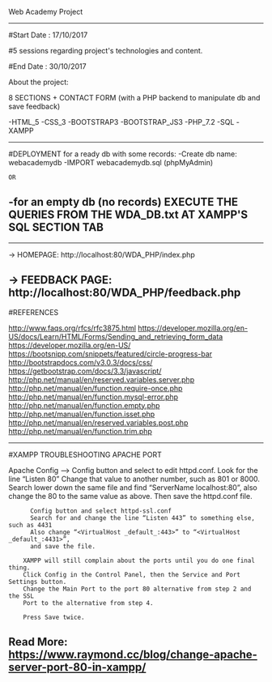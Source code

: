 ﻿Web Academy Project
*******************

#Start Date : 17/10/2017

#5 sessions regarding project's technologies and content.

#End Date : 30/10/2017 

About the project:

8 SECTIONS + CONTACT FORM (with a PHP backend to manipulate  db and save feedback)

-HTML_5
-CSS_3
-BOOTSTRAP3
-BOOTSTRAP_JS3
-PHP_7.2
-SQL
-XAMPP

-----------------------------------------------------------------------------------------------
#DEPLOYMENT
for a ready db with some records:
-Create db name: webacademydb
-IMPORT webacademydb.sql (phpMyAdmin)
							
	OR

-for an empty db (no records)
EXECUTE THE QUERIES FROM THE WDA_DB.txt AT XAMPP'S SQL SECTION TAB				
-----------------------------------------------------------------------------------------------


-----------------------------------------------------------------------------------------------
-> HOMEPAGE: http://localhost:80/WDA_PHP/index.php

-> FEEDBACK PAGE: http://localhost:80/WDA_PHP/feedback.php
-----------------------------------------------------------------------------------------------
#REFERENCES

http://www.faqs.org/rfcs/rfc3875.html
https://developer.mozilla.org/en-US/docs/Learn/HTML/Forms/Sending_and_retrieving_form_data
https://developer.mozilla.org/en-US/
https://bootsnipp.com/snippets/featured/circle-progress-bar
http://bootstrapdocs.com/v3.0.3/docs/css/
https://getbootstrap.com/docs/3.3/javascript/
http://php.net/manual/en/reserved.variables.server.php
http://php.net/manual/en/function.require-once.php
http://php.net/manual/en/function.mysql-error.php
http://php.net/manual/en/function.empty.php
http://php.net/manual/en/function.isset.php
http://php.net/manual/en/reserved.variables.post.php
http://php.net/manual/en/function.trim.php


-----------------------------------------------------------------------------------------------
#XAMPP TROUBLESHOOTING APACHE PORT

Apache Config --> Config button and select to edit httpd.conf.
		  Look for the line “Listen 80”
		  Change that value to another number, such as 801 or 8000.
		  Search lower down the same file and find “ServerName localhost:80”, 
		  also change the 80 to the same value as above. Then save the httpd.conf file.

  		  Config button and select httpd-ssl.conf
		  Search for and change the line “Listen 443” to something else, such as 4431
		  Also change “<VirtualHost _default_:443>” to “<VirtualHost _default_:4431>”,
		  and save the file.

		XAMPP will still complain about the ports until you do one final thing. 
		Click Config in the Control Panel, then the Service and Port Settings button.
		Change the Main Port to the port 80 alternative from step 2 and the SSL 
		Port to the alternative from step 4. 
		
		Press Save twice.

Read More: https://www.raymond.cc/blog/change-apache-server-port-80-in-xampp/
-----------------------------------------------------------------------------------------------